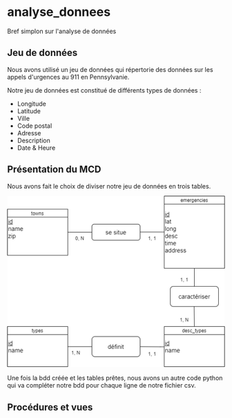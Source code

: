 # analyse_donnees
Bref simplon sur l'analyse de données

## Jeu de données

Nous avons utilisé un jeu de données qui répertorie des données sur les appels d'urgences au 911 en Pennsylvanie.   

Notre jeu de données est constitué de différents types de données :  
- Longitude
- Latitude
- Ville
- Code postal
- Adresse
- Description
- Date & Heure

## Présentation du MCD

Nous avons fait le choix de diviser notre jeu de données en trois tables.

![mcd](./MCD.png)

Une fois la bdd créée et les tables prêtes, nous avons un autre code python qui va compléter notre bdd pour chaque ligne de notre fichier csv.

## Procédures et vues